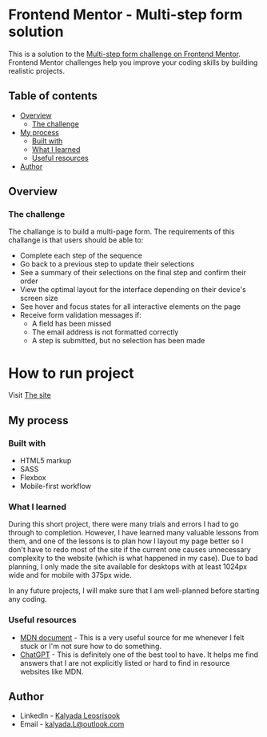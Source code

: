 # Frontend Mentor - Multi-step form solution

This is a solution to the [Multi-step form challenge on Frontend Mentor](https://www.frontendmentor.io/challenges/multistep-form-YVAnSdqQBJ). Frontend Mentor challenges help you improve your coding skills by building realistic projects. 

## Table of contents

- [Overview](#overview)
  - [The challenge](#the-challenge)
- [My process](#my-process)
  - [Built with](#built-with)
  - [What I learned](#what-i-learned)
  - [Useful resources](#useful-resources)
- [Author](#author)

## Overview

### The challenge
The challange is to build a multi-page form. The requirements of this challange is that users should be able to:

- Complete each step of the sequence
- Go back to a previous step to update their selections
- See a summary of their selections on the final step and confirm their order
- View the optimal layout for the interface depending on their device's screen size
- See hover and focus states for all interactive elements on the page
- Receive form validation messages if:
  - A field has been missed
  - The email address is not formatted correctly
  - A step is submitted, but no selection has been made

# How to run project 
Visit [The site](http://patleosrisook.github.io/Multi-step-form/)
## My process

### Built with

- HTML5 markup
- SASS
- Flexbox
- Mobile-first workflow

### What I learned
During this short project, there were many trials and errors I had to go through to completion. However, I have learned many valuable lessons from them, and one of the lessons is to plan how I layout my page better so I don't have to redo most of the site if the current one causes unnecessary complexity to the website (which is what happened in my case). Due to bad planning, I only made the site available for desktops with at least 1024px wide and for mobile with 375px wide. 

In any future projects, I will make sure that I am well-planned before starting any coding. 


### Useful resources

- [MDN document](https://developer.mozilla.org/en-US/) - This is a very useful source for me whenever I felt stuck or I'm not sure how to do something.
- [ChatGPT](https://chat.openai.com/) - This is definitely one of the best tool to have. It helps me find answers that I are not explicitly listed or hard to find in resource websites like MDN. 

## Author

- LinkedIn - [Kalyada Leosrisook](https://www.linkedin.com/in/kalyada-leosrisook-314a31173/)
- Email -  kalyada.L@outlook.com


